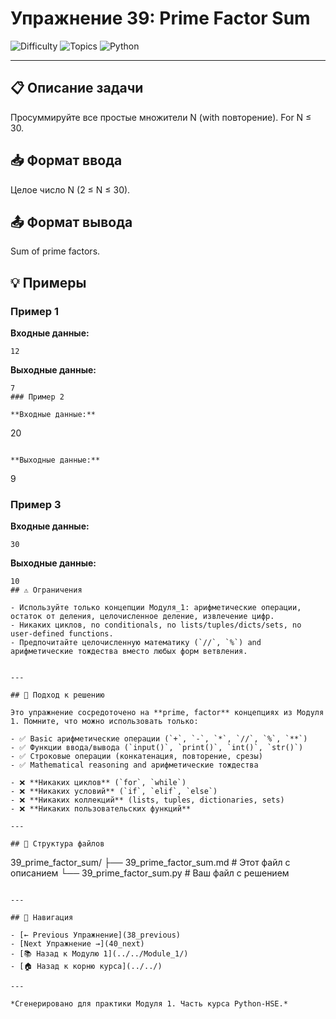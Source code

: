 # Упражнение 39: Prime Factor Sum

![Difficulty](https://img.shields.io/badge/Difficulty-Module%201-green)
![Topics](https://img.shields.io/badge/Topics-prime%2C%20factor-blue)
![Python](https://img.shields.io/badge/Python-Module%201%20Concepts-yellow)

---

## 📋 Описание задачи

Просуммируйте все простые множители N (with повторение). For N ≤ 30.
## 📥 Формат ввода

Целое число N (2 ≤ N ≤ 30).
## 📤 Формат вывода

Sum of prime factors.
## 💡 Примеры

### Пример 1

**Входные данные:**
```
12
```

**Выходные данные:**
```
7
### Пример 2

**Входные данные:**
```
20
```

**Выходные данные:**
```
9
### Пример 3

**Входные данные:**
```
30
```

**Выходные данные:**
```
10
## ⚠️ Ограничения

- Используйте только концепции Модуля_1: арифметические операции, остаток от деления, целочисленное деление, извлечение цифр.
- Никаких циклов, no conditionals, no lists/tuples/dicts/sets, no user-defined functions.
- Предпочитайте целочисленную математику (`//`, `%`) and арифметические тождества вместо любых форм ветвления.


---

## 🎯 Подход к решению

Это упражнение сосредоточено на **prime, factor** концепциях из Модуля 1. Помните, что можно использовать только:

- ✅ Basic арифметические операции (`+`, `-`, `*`, `//`, `%`, `**`)
- ✅ Функции ввода/вывода (`input()`, `print()`, `int()`, `str()`)
- ✅ Строковые операции (конкатенация, повторение, срезы)
- ✅ Mathematical reasoning and арифметические тождества

- ❌ **Никаких циклов** (`for`, `while`)
- ❌ **Никаких условий** (`if`, `elif`, `else`)
- ❌ **Никаких коллекций** (lists, tuples, dictionaries, sets)
- ❌ **Никаких пользовательских функций**

---

## 📁 Структура файлов
```
39_prime_factor_sum/
├── 39_prime_factor_sum.md     # Этот файл с описанием
└── 39_prime_factor_sum.py     # Ваш файл с решением
```

---

## 🔗 Навигация

- [← Previous Упражнение](38_previous) 
- [Next Упражнение →](40_next)
- [📚 Назад к Модулю 1](../../Module_1/)
- [🏠 Назад к корню курса](../../)

---

*Сгенерировано для практики Модуля 1. Часть курса Python-HSE.*
